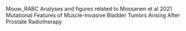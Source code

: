  Mouw_RABC
Analyses and figures related to Mossanen et al 2021 Mutational Features of Muscle-Invasive Bladder Tumors Arising After Prostate Radiotherapy